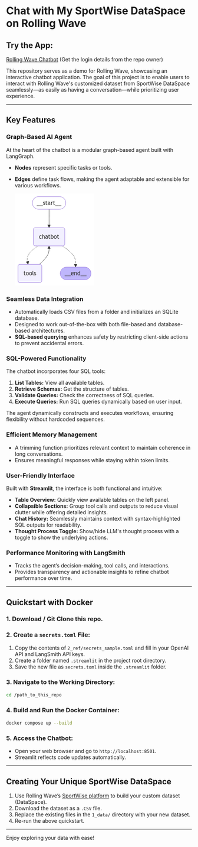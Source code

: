 # Chat with My SportWise DataSpace on Rolling Wave

## Try the App:
[Rolling Wave Chatbot](https://m2m-rolling-wave.streamlit.app/)
(Get the login details from the repo owner)

This repository serves as a demo for Rolling Wave, showcasing an interactive chatbot application. The goal of this project is to enable users to interact with Rolling Wave's customized dataset from SportWise DataSpace seamlessly—as easily as having a conversation—while prioritizing user experience.

---

## Key Features

### **Graph-Based AI Agent**
At the heart of the chatbot is a modular graph-based agent built with LangGraph.
- **Nodes** represent specific tasks or tools.
- **Edges** define task flows, making the agent adaptable and extensible for various workflows.

    ![alt text](2_ref/graph.png)
### **Seamless Data Integration**
- Automatically loads CSV files from a folder and initializes an SQLite database.
- Designed to work out-of-the-box with both file-based and database-based architectures.
- **SQL-based querying** enhances safety by restricting client-side actions to prevent accidental errors.

### **SQL-Powered Functionality**
The chatbot incorporates four SQL tools:
1. **List Tables:** View all available tables.
2. **Retrieve Schemas:** Get the structure of tables.
3. **Validate Queries:** Check the correctness of SQL queries.
4. **Execute Queries:** Run SQL queries dynamically based on user input.

The agent dynamically constructs and executes workflows, ensuring flexibility without hardcoded sequences.

### **Efficient Memory Management**
- A trimming function prioritizes relevant context to maintain coherence in long conversations.
- Ensures meaningful responses while staying within token limits.

### **User-Friendly Interface**
Built with **Streamlit**, the interface is both functional and intuitive:
- **Table Overview:** Quickly view available tables on the left panel.
- **Collapsible Sections:** Group tool calls and outputs to reduce visual clutter while offering detailed insights.
- **Chat History:** Seamlessly maintains context with syntax-highlighted SQL outputs for readability.
- **Thought Process Toggle:** Show/hide LLM's thought process with a toggle to show the underlying actions.

### **Performance Monitoring with LangSmith**
- Tracks the agent’s decision-making, tool calls, and interactions.
- Provides transparency and actionable insights to refine chatbot performance over time.

---

## Quickstart with Docker

### **1. Download / Git Clone this repo.**

### **2. Create a `secrets.toml` File:**
1. Copy the contents of `2_ref/secrets_sample.toml` and fill in your OpenAI API and LangSmith API keys.
2. Create a folder named `.streamlit` in the project root directory.
3. Save the new file as `secrets.toml` inside the `.streamlit` folder.

### **3. Navigate to the Working Directory:**
```sh
cd /path_to_this_repo
```

### **4. Build and Run the Docker Container:**
```sh
docker compose up --build
```

### **5. Access the Chatbot:**
- Open your web browser and go to `http://localhost:8501`.
- Streamlit reflects code updates automatically.

---

## Creating Your Unique SportWise DataSpace
1. Use Rolling Wave’s [SportWise platform](https://sportwise.rolling-insights.com/) to build your custom dataset (DataSpace).
2. Download the dataset as a `.CSV` file.
3. Replace the existing files in the `1_data/` directory with your new dataset.
4. Re-run the above quickstart.

---

Enjoy exploring your data with ease!

